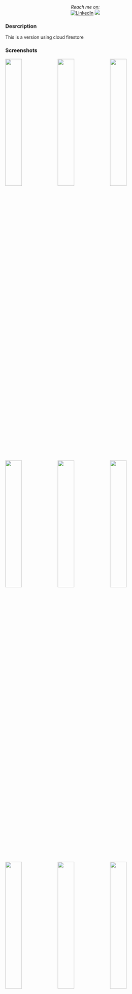 
<div align="center">
  <i>Reach me on:</i>
  <br />
  <a href="https://www.linkedin.com/in/diddierkantunquintal/" target="_blank"><img src="https://img.shields.io/badge/LinkedIn-%230077B5.svg?&style=flat-square&logo=linkedin&logoColor=white" alt="LinkedIn"></a>
  <a href="mailto:diddier.kantun@gmail.com?subject=Hello%20Diddier,%20From%20Github"><img src="https://img.shields.io/badge/gmail-%23D14836.svg?&style=flat-square&logo=linkedin&logoColor=white" /></a>
</div>

### Desrcription

<p>This is a version using cloud firestore </p>

### Screenshots

<p align="left" width="100%">
  <img src="https://i.postimg.cc/7L0LJV9Y/Screenshot-20211025-120544.jpg" width="32%" />
  <img src="https://i.postimg.cc/W1Q34KMH/Screenshot-20211025-120551.jpg" width="32%" />
  <img src="https://i.postimg.cc/VkSvm1bt/Screenshot-20211025-120607.jpg" width="32%" />
</p>

<p align="left" width="100%">
  <img src="https://i.postimg.cc/hj8h6rQ3/Screenshot-20211025-120612.jpg" width="32%" />
  <img src="https://i.postimg.cc/qMvgD2Jj/Screenshot-20211025-120616.jpg" width="32%" />
  <img src="https://i.postimg.cc/tJX7jxhR/Screenshot-20211025-120622.jpg" width="32%" />
</p>

<p align="left" width="100%">
  <img src="https://i.postimg.cc/dQBL95Yh/Screenshot-20211025-120639.jpg" width="32%" />
  <img src="https://i.postimg.cc/qRHz1Yq3/Screenshot-20211025-120649.jpg" width="32%" />
  <img src="https://i.postimg.cc/vT3THZzr/Screenshot-20211025-120653.jpg" width="32%" />
</p>

<p align="left" width="100%">
  <img src="https://i.postimg.cc/FsCzM11m/Screenshot-20211025-120658.jpg" width="32%" />
  <img src="https://i.postimg.cc/QMTFks8D/Screenshot-20211025-120704-Contacts.jpg" width="32%" />
  <img src="https://i.postimg.cc/dVX7yDKn/Screenshot-20211025-121406.jpg" width="32%" />
</p>

<!-- AUTHOR -->
### Author

* **Diddier Kantun** - *Development and documentation* - [DiddierKQ](https://github.com/DiddierKQ)
